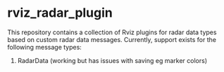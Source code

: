 # rviz_radar_plugin

This repository contains a collection of Rviz plugins for radar data
types based on custom radar data messages.  Currently, support exists
for the following message types:

1. RadarData (working but has issues with saving eg marker colors)